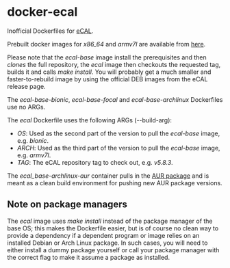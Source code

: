 # docker-ecal
Inofficial Dockerfiles for [eCAL](https://github.com/continental/ecal).

Prebuilt docker images for *x86_64* and *armv7l* are available from [here](https://hub.docker.com/u/blutkoete).

Please note that the _ecal-base_ image install the prerequisites and then *clones* the full repository, the _ecal_ image then checkouts the requested tag, builds it and calls *make install*. You will probably get a much smaller and faster-to-rebuild image by using the official DEB images from the eCAL release page.

The _ecal-base-bionic_, _ecal-base-focal_ and _ecal-base-archlinux_ Dockerfiles use no ARGs.

The _ecal_ Dockerfile uses the following ARGs (--build-arg):

- *OS*: Used as the second part of the version to pull the _ecal-base_ image, e.g. _bionic_.
- *ARCH*: Used as the third part of the version to pull the _ecal-base_ image, e.g. _armv7l_.
- *TAG*: The eCAL repository tag to check out, e.g. _v5.8.3_.

The _ecal_base-archlinux-aur_ container pulls in the [AUR package](https://aur.archlinux.org/packages/ecal/) and is meant as a clean build environment for pushing new AUR package versions.

## Note on package managers
The _ecal_ image uses *make install* instead of the package manager of the base OS; this makes the Dockerfile easier, but is of course no clean way to provide a dependency if a dependent program or image relies on an installed Debian or Arch Linux package. In such cases, you will need to either install a dummy package yourself or call your package manager with the correct flag to make it assume a package as installed.
